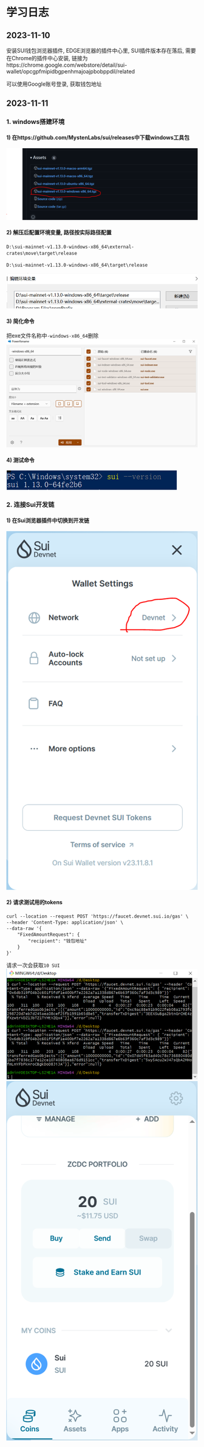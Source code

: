 # 学习日志

## 2023-11-10
安装SUI钱包浏览器插件, EDGE浏览器的插件中心里, SUI插件版本存在落后, 需要在Chrome的插件中心安装, 链接为https://chrome.google.com/webstore/detail/sui-wallet/opcgpfmipidbgpenhmajoajpbobppdil/related

可以使用Google账号登录, 获取钱包地址

## 2023-11-11

### 1. windows搭建环境
#### 1) 在https://github.com/MystenLabs/sui/releases中下载windows工具包

![](./imgs/20231111/1.PNG)

#### 2) 解压后配置环境变量, 路径按实际路径配置

`D:\sui-mainnet-v1.13.0-windows-x86_64\external-crates\move\target\release`

`D:\sui-mainnet-v1.13.0-windows-x86_64\target\release`

![](./imgs/20231111/2.PNG)

#### 3) 简化命令
把exe文件名称中`-windows-x86_64`删除
![](./imgs/20231111/4.PNG)

#### 4) 测试命令
![](./imgs/20231111/3.PNG)


### 2. 连接Sui开发链
#### 1) 在Sui浏览器插件中切换到开发链
![](./imgs/20231111/7.PNG)
#### 2) 请求测试用的tokens
```
curl --location --request POST 'https://faucet.devnet.sui.io/gas' \
--header 'Content-Type: application/json' \
--data-raw '{
    "FixedAmountRequest": {
        "recipient": "钱包地址"
    }
}'
```

请求一次会获取`10 SUI`
![](./imgs/20231111/6.PNG)
![](./imgs/20231111/5.PNG)

